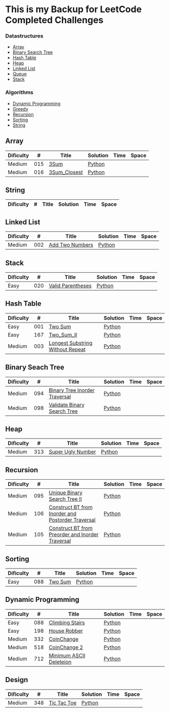 # This is my Backup for LeetCode Completed Challenges

### Datastructures
* [Array](https://github.com/RamboBambo/Leet_Code#array)
* [Binary Search Tree](https://github.com/RamboBambo/Leet_Code#binary-search-tree)
* [Hash Table](https://github.com/RamboBambo/Leet_Code#hash-table)
* [Heap](https://github.com/RamboBambo/Leet_Code#Heap)
* [Linked List](https://github.com/RamboBambo/Leet_Code#linked-list)
* [Queue](https://github.com/RamboBambo/Leet_Code#queue)
* [Stack](https://github.com/RamboBambo/Leet_Code#stack)
 
### Algorithms
* [Dynamic Programming](https://github.com/RamboBambo/Leet_Code#dynamic-programming)
* [Greedy](https://github.com/RamboBambo/Leet_Code#greedy)
* [Recursion](https://github.com/RamboBambo/Leet_Code#recursion)
* [Sorting](https://github.com/RamboBambo/Leet_Code#sorting)
* [String](https://github.com/RamboBambo/Leet_Code#string)

## Array
| Dificulty | #   | Title                                                                   | Solution                                                                                                | Time | Space |
|-----------|-----|-------------------------------------------------------------------------|---------------------------------------------------------------------------------------------------------|------|-------|
| Medium    | 015 | [3Sum](https://leetcode.com/problems/3sum/description/)                 | [Python](https://github.com/RamboBambo/Leet_Code/blob/master/Data_Structures/Array/015_3Sum.py)         |      |       |
| Medium    | 016 | [3Sum_Closest](https://leetcode.com/problems/3sum-closest/description/) | [Python](https://github.com/RamboBambo/Leet_Code/blob/master/Data_Structures/Array/016_3Sum_Closest.py) |      |       |

## String
| Dificulty | # | Title | Solution | Time | Space |
|-----------|---|-------|----------|------|-------|

## Linked List
| Dificulty | #   | Title                                                                         | Solution                                                                                                         | Time | Space |
|-----------|-----|-------------------------------------------------------------------------------|------------------------------------------------------------------------------------------------------------------|------|-------|
| Medium    | 002 | [Add Two Numbers](https://leetcode.com/problems/add-two-numbers/description/) | [Python](https://github.com/RamboBambo/Leet_Code/blob/master/Data_Structures/Linked_List/002_Add_Two_Numbers.py) |      |       |

## Stack
| Dificulty | #   | Title                                                                             | Solution                                                                                                           | Time | Space |
|-----------|-----|-----------------------------------------------------------------------------------|--------------------------------------------------------------------------------------------------------------------|------|-------|
| Easy      | 020 | [Valid Parentheses](https://leetcode.com/problems/valid-parentheses/description/) | [Python](https://github.com/RamboBambo/Leet_Code/blob/master/Data_Structures/Linked_List/020_Valid_Parenthesis.py) |      |       |

## Hash Table
| Dificulty | #   | Title                                                                                                                         | Solution                                                                                                                                       | Time | Space |
|-----------|-----|-------------------------------------------------------------------------------------------------------------------------------|------------------------------------------------------------------------------------------------------------------------------------------------|------|-------|
| Easy      | 001 | [Two Sum](https://leetcode.com/problems/two-sum/description/)                                                                 | [Python](https://github.com/RamboBambo/Leet_Code/blob/master/Data_Structures/Hash_Table/001_Two_Sum.py)                                        |      |       |
| Easy      | 167 | [Two_Sum_II](https://leetcode.com/problems/two-sum-ii-input-array-is-sorted/description/)                                     | [Python](https://github.com/RamboBambo/Leet_Code/blob/master/Data_Structures/Hash_Table/167_Two_Sum_II.py)                                     |      |       |
| Medium    | 003 | [Longest Substring Without Repeat](https://leetcode.com/problems/longest-substring-without-repeating-characters/description/) | [Python](https://github.com/RamboBambo/Leet_Code/blob/master/Data_Structures/Hash_Table/003_Longest_Substring_Without_Repeating_Characters.py) |      |       |
 
## Binary Seach Tree
| Dificulty | #   | Title                                                                                                     | Solution                                                                                                                              | Time | Space |
|-----------|-----|-----------------------------------------------------------------------------------------------------------|---------------------------------------------------------------------------------------------------------------------------------------|------|-------|
| Medium    | 094 | [Binary Tree Inorder Traversal](https://leetcode.com/problems/binary-tree-inorder-traversal/description/) | [Python](https://github.com/RamboBambo/Leet_Code/blob/master/Data_Structures/Binary_Search_Tree/094_Binary_Tree_Inorder_Traversal.py) |      |       |
| Medium    | 098 | [Validate Binary Search Tree](https://leetcode.com/problems/validate-binary-search-tree/description/)     | [Python](https://github.com/RamboBambo/Leet_Code/blob/master/Data_Structures/Binary_Search_Tree/098_Validate_Binary_Tree.py)          |      |       |

## Heap
| Dificulty | #   | Title                 | Solution                                                                                                    | Time | Space |
|-----------|-----|-----------------------|-------------------------------------------------------------------------------------------------------------|------|-------|
| Medium    | 313 | [Super Ugly Number](https://leetcode.com/problems/super-ugly-number/description/) | [Python](https://github.com/RamboBambo/Leet_Code/blob/master/Data_Structures/Heap/313_Super_Ugly_Number.py) |      |       |

## Recursion
| Dificulty | #   | Title                                                                                                                                                      | Solution                                                                                                                                             | Time | Space |
|-----------|-----|------------------------------------------------------------------------------------------------------------------------------------------------------------|------------------------------------------------------------------------------------------------------------------------------------------------------|------|-------|
| Medium    | 095 | [Unique Binary Search Tree II](https://leetcode.com/problems/unique-binary-search-trees-ii/description/)                                                   | [Python](https://github.com/RamboBambo/Leet_Code/blob/master/Algorithms/Recursion/095_Unique_Binary_Search_Trees_II.py)                              |      |       |
| Medium    | 106 | [Construct BT from Inorder and Postorder Traversal](https://leetcode.com/problems/construct-binary-tree-from-inorder-and-postorder-traversal/description/) | [Python](https://github.com/RamboBambo/Leet_Code/blob/master/Algorithms/Recursion/106_construct_binary_tree_from_inorder_and_postorder_traversal.py) |      |       |
| Medium    | 105 | [Construct BT from Preorder and Inorder Traversal](https://leetcode.com/problems/construct-binary-tree-from-preorder-and-inorder-traversal/description/)   | [Python](https://github.com/RamboBambo/Leet_Code/blob/master/Algorithms/Recursion/105_construct_binary_tree_from_preorder_and_inorder_traversal.py)  |      |       |

## Sorting
| Dificulty | #   | Title       | Solution                                                                                                    | Time | Space |
|-----------|-----|-------------|-------------------------------------------------------------------------------------------------------------|------|-------|
| Easy      | 088 | [Two Sum]() | [Python](https://github.com/RamboBambo/Leet_Code/blob/master/Algorithms/Sorting/088_Merge_sorgted_Array.py) |      |       |
      
## Dynamic Programming
 | Dificulty | #   | Title                       | Solution                                                                                                                      | Time | Space |
 |-----------|-----|-----------------------------|-------------------------------------------------------------------------------------------------------------------------------|------|-------|
 | Easy      | 088 | [Climbing Stairs]()         | [Python](https://github.com/RamboBambo/Leet_Code/blob/master/Algorithms/Dynamic_Programming/070_Climbing_Stairs.py)           |      |       |
 | Easy      | 198 | [House Robber]()            | [Python](https://github.com/RamboBambo/Leet_Code/blob/master/Algorithms/Dynamic_Programming/198_House_Robber.py)              |      |       |
 | Medium    | 332 | [CoinChange]()              | [Python](https://github.com/RamboBambo/Leet_Code/blob/master/Algorithms/Dynamic_Programming/332_CoinChange-Minimum.py)        |      |       |
 | Medium    | 518 | [CoinChange 2]()            | [Python](https://github.com/RamboBambo/Leet_Code/blob/master/Algorithms/Dynamic_Programming/518_CoinChange_2-Combinations.py) |      |       |
 | Medium    | 712 | [Minimum ASCII Deleteion]() | [Python](https://github.com/RamboBambo/Leet_Code/blob/master/Algorithms/Dynamic_Programming/712_Minimum_ASCII_Deletion.py)    |      |       |

## Design
| Dificulty | #   | Title           | Solution                                                                                          | Time | Space |
|-----------|-----|-----------------|---------------------------------------------------------------------------------------------------|------|-------|
| Medium    | 348 | [Tic Tac Toe]() | [Python](https://github.com/RamboBambo/Leet_Code/blob/master/Algorithms/Sorting/348_TicTacToe.py) |      |       |
